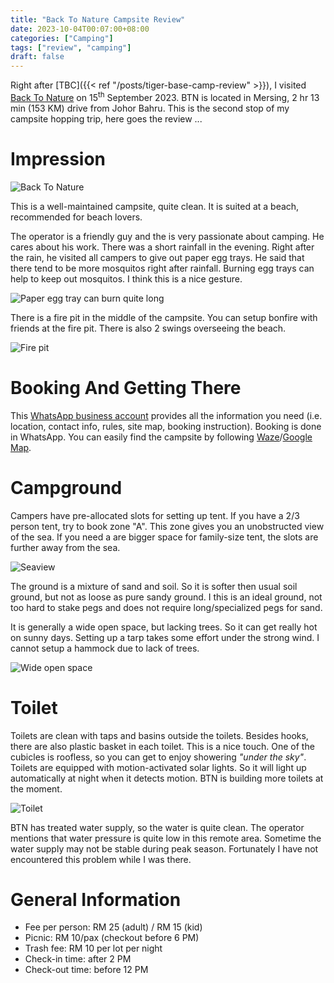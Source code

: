 ```yaml
---
title: "Back To Nature Campsite Review"
date: 2023-10-04T00:07:00+08:00
categories: ["Camping"]
tags: ["review", "camping"]
draft: false
---
```


 Right after [TBC]({{< ref "/posts/tiger-base-camp-review" >}}), I visited [Back To Nature](https://www.facebook.com/backtonaturecampsite) on 15<sup>th</sup> September 2023. BTN is located in Mersing, 2 hr 13 min (153 KM) drive from Johor Bahru. This is the second stop of my campsite hopping trip, here goes the review ...

<!--more-->

# Impression

![Back To Nature](signboard.jpg "Back To Nature")

This is a well-maintained campsite, quite clean. It is suited at a beach, recommended for beach lovers.

The operator is a friendly guy and the is very passionate about camping. He cares about his work. There was a short rainfall in the evening. Right after the rain, he visited all campers to give out paper egg trays. He said that there tend to be more mosquitos right after rainfall. Burning egg trays can help to keep out mosquitos. I think this is a nice gesture.

![Paper egg tray can burn quite long](egg_tray.jpg "Paper egg tray can burn quite long")

There is a fire pit in the middle of the campsite. You can setup bonfire with friends at the fire pit. There is also 2 swings overseeing the beach.

![Fire pit](fire_pit.jpg "Fire pit")

# Booking And Getting There

This [WhatsApp business account](https://www.whatsapp.com/product/6913254825354642/601110212882) provides all the information you need (i.e. location, contact info, rules, site map, booking instruction). Booking is done in WhatsApp. You can easily find the campsite by following [Waze](https://ul.waze.com/ul?place=ChIJnc19vUJFxTEROoRSUnQsXS8&ll=2.59540780%2C103.78679370&navigate=yes&utm_campaign=default&utm_source=waze_website&utm_medium=lm_share_location)/[Google Map](https://maps.app.goo.gl/WD6ZnraFLotfu3SF9).

# Campground

Campers have pre-allocated slots for setting up tent. If you have a 2/3 person tent, try to book zone "A". This zone gives you an unobstructed view of the sea. If you need a are bigger space for family-size tent, the slots are further away from the sea.

![Seaview](seaview.jpg "Seaview")

The ground is a mixture of sand and soil. So it is softer then usual soil ground, but not as loose as pure sandy ground. I this is an ideal ground, not too hard to stake pegs and does not require long/specialized pegs for sand.

It is generally a wide open space, but lacking trees. So it can get really hot on sunny days. Setting up a tarp takes some effort under the strong wind. I cannot setup a hammock due to lack of trees.

![Wide open space](open_space.jpg "Wide open space")

# Toilet

Toilets are clean with taps and basins outside the toilets. Besides hooks, there are also plastic basket in each toilet. This is a nice touch. One of the cubicles is roofless, so you can get to enjoy showering _"under the sky"_. Toilets are equipped with motion-activated solar lights. So it will light up automatically at night when it detects motion. BTN is building more toilets at the moment.

![Toilet](toilet.jpg "Toilet")

BTN has treated water supply, so the water is quite clean. The operator mentions that water pressure is quite low in this remote area. Sometime the water supply may not be stable during peak season. Fortunately I have not encountered this problem while I was there.

# General Information

* Fee per person: RM 25 (adult) / RM 15 (kid)
* Picnic: RM 10/pax (checkout before 6 PM)
* Trash fee: RM 10 per lot per night
* Check-in time: after 2 PM
* Check-out time: before 12 PM